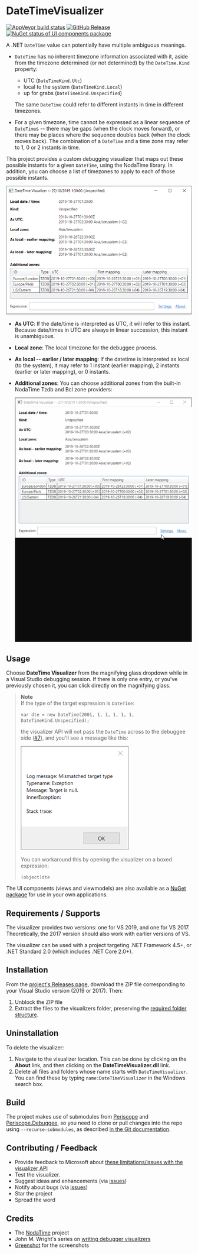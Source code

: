 # DateTimeVisualizer

[![AppVeyor build status](https://img.shields.io/appveyor/ci/zspitz/datetimevisualizer?style=flat&max-age=86400)](https://ci.appveyor.com/project/zspitz/datetimevisualizer) [![GitHub Release](https://img.shields.io/github/release/zspitz/datetimevisualizer.svg?style=flat&max-age=86400)](https://github.com/zspitz/DateTimeVisualizer/releases) [![NuGet status of UI components package](https://img.shields.io/nuget/v/DateTimeVisualizer.UI.svg?style=flat&max-age=86400)](https://www.nuget.org/packages/DateTimeVisualizer.UI/)

A .NET `DateTime` value can potentially have multiple ambiguous meanings.

* `DateTime` has no inherent timezone information associated with it, aside from the timezone determined (or not determined) by the `DateTime.Kind` property:
  - UTC (`DateTimeKind.Utc`)
  - local to the system (`DateTimeKind.Local`)
  - up for grabs (`DateTimeKind.Unspecified`)
  
  The same `DateTime` could refer to different instants in time in different timezones.
* For a given timezone, time cannot be expressed as a linear sequence of `DateTime`s -- there may be gaps (when the clock moves forward), or there may be places where the sequence doubles back (when the clock moves back). The combination of a `DateTime` and a time zone may refer to 1, 0 or 2 instants in time.

This project provides a custom debugging visualizer that maps out these possible instants for a given `DateTime`, using the NodaTime library. In addition, you can choose a list of timezones to apply to each of those possible instants.

![Screenshot](screenshot1.png)

* **As UTC**: If the date/time is interpreted as UTC, it will refer to this instant. Because date/times in UTC are always in linear succession, this instant is unambiguous.
* **Local zone**: The local timezone for the debuggee process.
* **As local -- earlier / later mapping**: If the datetime is interpreted as local (to the system), it may refer to 1 instant (earlier mapping), 2 instants (earlier or later mapping), or 0 instants.
* **Additional zones**: You can choose additional zones from the built-in NodaTime Tzdb and Bcl zone providers:

  ![Choose zone](choose-zones.gif)

## Usage

Choose **DateTime Visualizer** from the magnifying glass dropdown while in a Visual Studio debugging session. If there is only one entry, or you've previously chosen it, you can click directly on the magnifying glass.

> **Note**  
> If the type of the target expression is `DateTime`:
>
>     var dte = new DateTime(2001, 1, 1, 1, 1, 1, DateTimeKind.Unspecified);
> the visualizer API will not pass the `DateTime` across to the debuggee side ([#7](https://github.com/zspitz/DateTimeVisualizer/issues/7)), and you'll see a message like this:
>
> ![Screenshot](null-at-debuggee-side.png)
>
> You can workaround this by opening the visualizer on a boxed expression:
>
>     (object)dte

The UI components (views and viewmodels) are also available as a [NuGet package](https://www.nuget.org/packages/DateTimeVisualizer.UI/) for use in your own applications.

## Requirements / Supports

The visualizer provides two versions: one for VS 2019, and one for VS 2017. Theoretically, the 2017 version should also work with earlier versions of VS.

The visualizer can be used with a project targeting .NET Framework 4.5+, or .NET Standard 2.0 (which includes .NET Core 2.0+).

## Installation

From the [project's Releases page](https://github.com/zspitz/DateTimeVisualizer/releases), download the ZIP file corresponding to your Visual Studio version (2019 or 2017). Then:

1. Unblock the ZIP file
2. Extract the files to the visualizers folder, preserving the [required folder structure](https://docs.microsoft.com/en-us/visualstudio/debugger/how-to-install-a-visualizer?view=vs-2019#to-install-a-visualizer-for-visual-studio-2019).

## Uninstallation

To delete the visualizer:

1. Navigate to the visualizer location. This can be done by clicking on the **About** link, and then clicking on the **DateTimeVisualizer.dll** link.
2. Delete all files and folders whose name starts with `DateTimeVisualizer`. You can find these by typing `name:DateTimeVisualizer` in the Windows search box.

## Build

The project makes use of submodules from [Periscope](https://github.com/zspitz/Periscope) and [Periscope.Debuggee](https://github.com/zspitz/Periscope.Debuggee), so you need to clone or pull changes into the repo using `--recurse-submodules`, as described [in the Git documentation](https://git-scm.com/book/en/v2/Git-Tools-Submodules#_cloning_submodules).

## Contributing / Feedback

* Provide feedback to Microsoft about [these limitations/issues with the visualizer API](https://github.com/zspitz/ExpressionToString/wiki/External-issues)
* Test the visualizer.
* Suggest ideas and enhancements (via [issues](https://github.com/zspitz/DateTimeVisualizer/issues/new/choose))
* Notify about bugs (via [issues](https://github.com/zspitz/DateTimeVisualizer/issues/new/choose))
* Star the project
* Spread the word

## Credits

* The [NodaTime](https://nodatime.org/) project
* John M. Wright's series on [writing debugger visualizers](https://wrightfully.com/writing-a-readonly-debugger-visualizer)
* [Greenshot](https://getgreenshot.org/) for the screenshots
